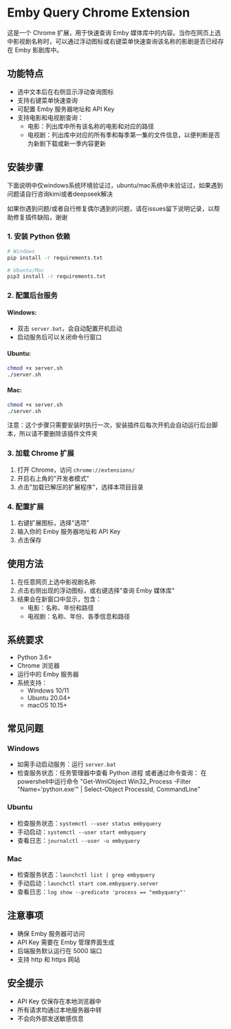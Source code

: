 # Emby Query Chrome Extension

这是一个 Chrome 扩展，用于快速查询 Emby 媒体库中的内容。当你在网页上选中影视剧名称时，可以通过浮动图标或右键菜单快速查询该名称的影剧是否已经存在 Emby 影剧库中。

## 功能特点

- 选中文本后在右侧显示浮动查询图标
- 支持右键菜单快速查询
- 可配置 Emby 服务器地址和 API Key
- 支持电影和电视剧查询：
    - 电影：列出库中所有该名称的电影和对应的路径
    - 电视剧：列出库中对应的所有季和每季第一集的文件信息，以便判断是否为新剧下载或新一季内容更新

## 安装步骤
下面说明中仅windows系统环境验证过，ubuntu/mac系统中未验证过，如果遇到问题请自行咨询kimi或者deepseek解决

如果你遇到问题/或者自行修复偶尔遇到的问题，请在issues留下说明记录，以帮助修复插件缺陷，谢谢

### 1. 安装 Python 依赖

```bash
# Windows
pip install -r requirements.txt

# Ubuntu/Mac
pip3 install -r requirements.txt
```

### 2. 配置后台服务

#### Windows:
- 双击 `server.bat`，会自动配置开机启动
- 启动服务后可以关闭命令行窗口

#### Ubuntu:
```bash
chmod +x server.sh
./server.sh
```

#### Mac:
```bash
chmod +x server.sh
./server.sh
```

注意：这个步骤只需要安装时执行一次，安装插件后每次开机会自动运行后台脚本，所以请不要删除该插件文件夹

### 3. 加载 Chrome 扩展

1. 打开 Chrome，访问 `chrome://extensions/`
2. 开启右上角的"开发者模式"
3. 点击"加载已解压的扩展程序"，选择本项目目录

### 4. 配置扩展

1. 右键扩展图标，选择"选项"
2. 输入你的 Emby 服务器地址和 API Key
3. 点击保存

## 使用方法

1. 在任意网页上选中影视剧名称
2. 点击右侧出现的浮动图标，或右键选择"查询 Emby 媒体库"
3. 结果会在新窗口中显示，包含：
   - 电影：名称、年份和路径
   - 电视剧：名称、年份、各季信息和路径

## 系统要求

- Python 3.6+
- Chrome 浏览器
- 运行中的 Emby 服务器
- 系统支持：
  - Windows 10/11
  - Ubuntu 20.04+
  - macOS 10.15+

## 常见问题

### Windows
- 如需手动启动服务：运行 `server.bat`
- 检查服务状态：任务管理器中查看 Python 进程
  或者通过命令查询： 在powershell中运行命令 "Get-WmiObject Win32_Process -Filter "Name='python.exe'" | Select-Object ProcessId, CommandLine"

### Ubuntu
- 检查服务状态：`systemctl --user status embyquery`
- 手动启动：`systemctl --user start embyquery`
- 查看日志：`journalctl --user -u embyquery`

### Mac
- 检查服务状态：`launchctl list | grep embyquery`
- 手动启动：`launchctl start com.embyquery.server`
- 查看日志：`log show --predicate 'process == "embyquery"'`

## 注意事项

- 确保 Emby 服务器可访问
- API Key 需要在 Emby 管理界面生成
- 后端服务默认运行在 5000 端口
- 支持 http 和 https 网站

## 安全提示

- API Key 仅保存在本地浏览器中
- 所有请求均通过本地服务器中转
- 不会向外部发送敏感信息
